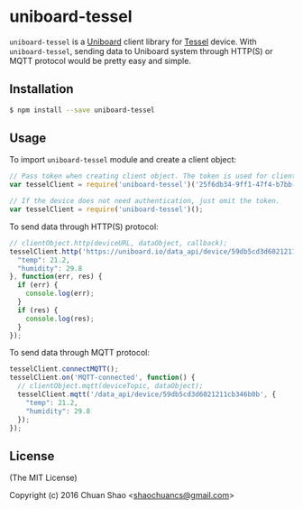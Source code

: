 # uniboard-tessel
`uniboard-tessel` is a [Uniboard](https://uniboard.io) client library for [Tessel](https://www.tessel.io/) device.
With `uniboard-tessel`, sending data to Uniboard system through HTTP(S) or MQTT protocol would be pretty easy and simple.

## Installation
```sh
$ npm install --save uniboard-tessel
```

## Usage
To import `uniboard-tessel` module and create a client object:
```js
// Pass token when creating client object. The token is used for client authentication and can be found in Uniboard's Settings tab.
var tesselClient = require('uniboard-tessel')('25f6db34-9ff1-47f4-b7bb-3721cafb2e23');

// If the device does not need authentication, just omit the token.
var tesselClient = require('uniboard-tessel')();
```

To send data through HTTP(S) protocol:
```js
// clientObject.http(deviceURL, dataObject, callback);
tesselClient.http('https://uniboard.io/data_api/device/59db5cd3d6021211cb346b0b', {
  "temp": 21.2,
  "humidity": 29.8
}, function(err, res) {
  if (err) {
    console.log(err);
  }
  if (res) {
    console.log(res);
  }
});
```

To send data through MQTT protocol:
```js
tesselClient.connectMQTT();
tesselClient.on('MQTT-connected', function() {
  // clientObject.mqtt(deviceTopic, dataObject);
  tesselClient.mqtt('/data_api/device/59db5cd3d6021211cb346b0b', {
    "temp": 21.2,
    "humidity": 29.8
  });
});
```

## License
(The MIT License)

Copyright (c) 2016 Chuan Shao &lt;shaochuancs@gmail.com&gt;

